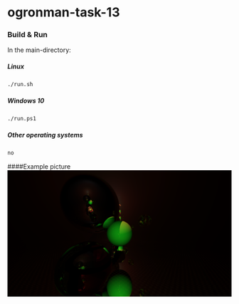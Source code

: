 # ogronman-task-13


### Build & Run

In the main-directory:

##### Linux

```bash
./run.sh
```
##### Windows 10


```bash
./run.ps1
```

##### Other operating systems

```bash
no
```

####Example picture
![](example.png)
